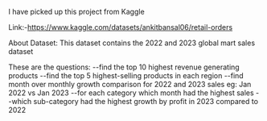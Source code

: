 I have picked up this project from Kaggle 

Link:-https://www.kaggle.com/datasets/ankitbansal06/retail-orders

About Dataset:
This dataset contains the 2022 and 2023 global mart sales dataset

These are the questions:
--find the top 10 highest revenue generating products 
--find the top 5 highest-selling products in each region
--find month over monthly growth comparison for 2022 and 2023 sales eg: Jan 2022 vs Jan 2023
--for each category which month had the highest sales 
--which sub-category had the highest growth by profit in 2023 compared to 2022

